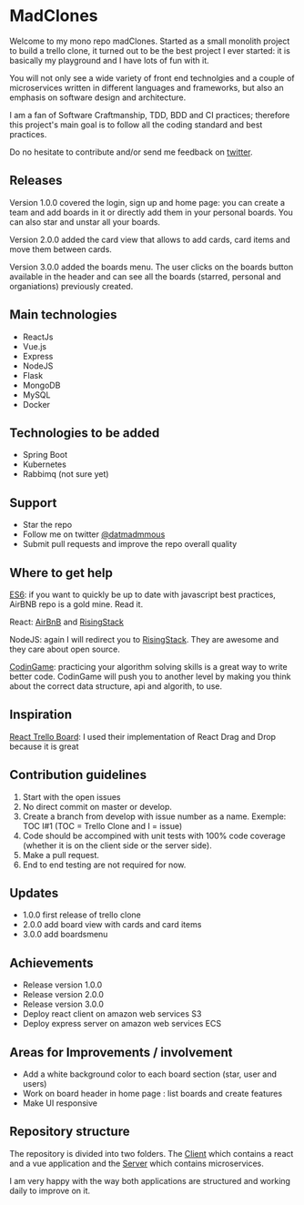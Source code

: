 # MadClones

Welcome to my mono repo madClones. Started as a small monolith project to build a trello clone, it turned out to be the best project I ever started: it is basically my playground and I have lots of fun with it. 

You will not only see a wide variety of front end technolgies and a couple of microservices written in different languages and frameworks, but also an emphasis on software design and architecture.

I am a fan of Software Craftmanship, TDD, BDD and CI practices; therefore this project's main goal is to follow 
all the coding standard and best practices.

Do no hesitate to contribute and/or send me feedback on [twitter](https://twitter.com/datmadmous).

## Releases

Version 1.0.0 covered the login, sign up and home page: you can create a team and add boards in it or directly add them in your personal boards. 
You can also star and unstar all your boards. 

Version 2.0.0 added the card view that allows to add cards, card items and move them between cards.

Version 3.0.0 added the boards menu. The user clicks on the boards button available in the header and can see all the boards (starred, personal and organiations) previously created.

## Main technologies

* ReactJs
* Vue.js
* Express
* NodeJS
* Flask
* MongoDB
* MySQL
* Docker

## Technologies to be added

* Spring Boot
* Kubernetes
* Rabbimq (not sure yet)

## Support

* Star the repo
* Follow me on twitter [@datmadmmous](https://twitter.com/datmadmous)
* Submit pull requests and improve the repo overall quality

## Where to get help

[ES6](https://github.com/airbnb/javascript): if you want to quickly be up to date with javascript best practices, 
AirBNB repo is a gold mine. Read it.

React: [AirBnB](https://github.com/airbnb/javascript/tree/master/react) and 
[RisingStack](https://blog.risingstack.com/react-js-best-practices-for-2016/)

NodeJS: again I will redirect you to [RisingStack](https://blog.risingstack.com/node-js-best-practices/).
They are awesome and they care about open source.

[CodinGame](https://www.codingame.com/home): practicing your algorithm solving skills is a great way to write better code. CodinGame will push you 
to another level by making you think about the correct data structure, api and algorith, to use.

## Inspiration

[React Trello Board](https://github.com/web-pal/react-trello-board): I used their implementation of React Drag and Drop because it is great

## Contribution guidelines

1. Start with the open issues
1. No direct commit on master or develop.
2. Create a branch from develop with issue number as a name. Exemple: TOC I#1 (TOC = Trello Clone and I = issue)
4. Code should be accompined with unit tests with 100% code coverage (whether it is on the client side or the server side).
5. Make a pull request.
6. End to end testing are not required for now.

## Updates

* 1.0.0 first release of trello clone
* 2.0.0 add board view with cards and card items
* 3.0.0 add boardsmenu

## Achievements

* Release version 1.0.0
* Release version 2.0.0
* Release version 3.0.0
* Deploy react client on amazon web services S3
* Deploy express server on amazon web services ECS

## Areas for Improvements / involvement

* Add a white background color to each board section (star, user and users)
* Work on board header in home page : list boards and create features
* Make UI responsive

## Repository structure

The repository is divided into two folders. The [Client](https://github.com/Madmous/Trello-Clone/blob/develop/client/) which contains a react and a vue application and the [Server](https://github.com/Madmous/Trello-Clone/blob/develop/server/) which contains microservices.

I am very happy with the way both applications are structured and working daily to improve on it.
